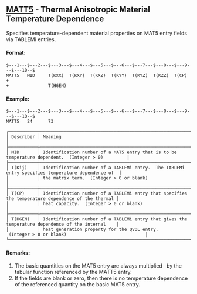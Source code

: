 ## [MATT5](https://help.hexagonmi.com/bundle/MSC_Nastran_2022.4/page/Nastran_Combined_Book/qrg/bulkno/TOC.MATT5.xhtml) - Thermal Anisotropic Material Temperature Dependence

Specifies temperature-dependent material properties on MAT5 entry fields via TABLEMi entries.

#### Format:

```nastran
$---1---$---2---$---3---$---4---$---5---$---6---$---7---$---8---$---9---$---10--$
MATT5   MID     T(KXX)  T(KXY)  T(KXZ)  T(KYY)  T(KYZ)  T(KZZ)  T(CP)   +       
+               T(HGEN)                                                         
```

#### Example:

```nastran
$---1---$---2---$---3---$---4---$---5---$---6---$---7---$---8---$---9---$---10--$
MATT5   24      73                                                              
```

```text
┌───────────┬───────────────────────────────────────────────────────────────────────────────────────────────────┐
│ Describer │ Meaning                                                                                           │
├───────────┼───────────────────────────────────────────────────────────────────────────────────────────────────┤
│ MID       │ Identification number of a MAT5 entry that is to be temperature dependent.  (Integer > 0)         │
├───────────┼───────────────────────────────────────────────────────────────────────────────────────────────────┤
│ T(Kij)    │ Identification number of a TABLEMi entry.  The TABLEMi entry specifies temperature dependence of  │
│           │ the matrix term.  (Integer > 0 or blank)                                                          │
├───────────┼───────────────────────────────────────────────────────────────────────────────────────────────────┤
│ T(CP)     │ Identification number of a TABLEMi entry that specifies the temperature dependence of the thermal │
│           │ heat capacity.  (Integer > 0 or blank)                                                            │
├───────────┼───────────────────────────────────────────────────────────────────────────────────────────────────┤
│ T(HGEN)   │ Identification number of a TABLEMi entry that gives the temperature dependence of the internal    │
│           │ heat generation property for the QVOL entry.  (Integer > 0 or blank)                              │
└───────────┴───────────────────────────────────────────────────────────────────────────────────────────────────┘
```

#### Remarks:

1. The basic quantities on the MAT5 entry are always multiplied   by the tabular function referenced by the MATT5 entry.
2. If the fields are blank or zero, then there is no temperature dependence of the referenced quantity on the basic MAT5 entry.
